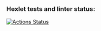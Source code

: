 ### Hexlet tests and linter status:
[![Actions Status](https://github.com/KsUstimenko/backend-project-lvl1/workflows/hexlet-check/badge.svg)](https://github.com/KsUstimenko/backend-project-lvl1/actions)